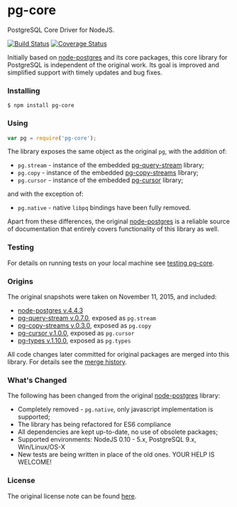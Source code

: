 # pg-core

PostgreSQL Core Driver for NodeJS.

[![Build Status](https://travis-ci.org/vitaly-t/pg-core.svg?branch=master)](https://travis-ci.org/vitaly-t/pg-core)
[![Coverage Status](https://coveralls.io/repos/vitaly-t/pg-core/badge.svg?branch=master)](https://coveralls.io/r/vitaly-t/pg-core?branch=master)

Initially based on [node-postgres] and its core packages, this core library for PostgreSQL is independent
of the original work. Its goal is improved and simplified support with timely updates and bug fixes.

### Installing

```
$ npm install pg-core
```

### Using

```javascript
var pg = require('pg-core');
```

The library exposes the same object as the original `pg`, with the addition of:

* `pg.stream` - instance of the embedded [pg-query-stream] library;
* `pg.copy` - instance of the embedded [pg-copy-streams] library;
* `pg.cursor` - instance of the embedded [pg-cursor] library;

and with the exception of:
* `pg.native` - native `libpq` bindings have been fully removed.

Apart from these differences, the original [node-postgres] is a reliable source
of documentation that entirely covers functionality of this library as well.

### Testing

For details on running tests on your local machine see [testing pg-core](doc/testing.md).

### Origins

The original snapshots were taken on November 11, 2015, and included:

* [node-postgres v.4.4.3](https://github.com/brianc/node-postgres/tree/v4.4.3)
* [pg-query-stream v.0.7.0](https://github.com/brianc/node-pg-query-stream/tree/v0.7.0), exposed as `pg.stream`
* [pg-copy-streams v.0.3.0](https://github.com/brianc/node-pg-copy-streams/tree/v0.3.0), exposed as `pg.copy`
* [pg-cursor v.1.0.0](https://github.com/brianc/node-pg-cursor/tree/v1.0.0), exposed as `pg.cursor`
* [pg-types v.1.10.0](https://github.com/brianc/node-pg-types/tree/v1.10.0), exposed as `pg.types`

All code changes later committed for original packages are merged into this library.
For details see the [merge history](doc/merges.md).

### What's Changed

The following has been changed from the original [node-postgres] library:

* Completely removed - `pg.native`, only javascript implementation is supported;
* The library has being refactored for ES6 compliance
* All dependencies are kept up-to-date, no use of obsolete packages;
* Supported environments: NodeJS 0.10 - 5.x, PostgreSQL 9.x, Win/Linux/OS-X
* New tests are being written in place of the old ones. YOUR HELP IS WELCOME!

### License

The original license note can be found [here](doc/license.md).

[node-postgres]:https://github.com/brianc/node-postgres
[pg-query-stream]:https://github.com/brianc/node-pg-query-stream
[pg-copy-streams]:https://github.com/brianc/node-pg-copy-streams
[pg-cursor]:https://github.com/brianc/node-pg-cursor
